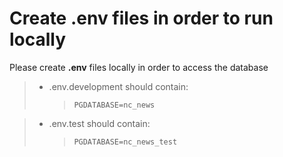 # Create .env files in order to run locally

Please create **.env** files locally in order to access the database

> - .env.development should contain:
>   > `PGDATABASE=nc_news`

> - .env.test should contain:
>   > `PGDATABASE=nc_news_test`
